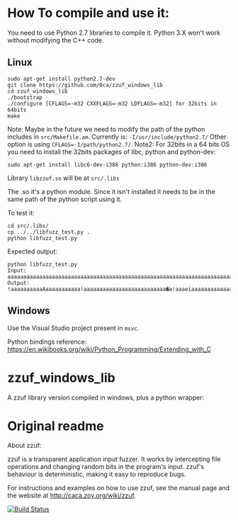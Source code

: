 # How To compile and use it:
You need to use Python 2.7 libraries to compile it. Python 3.X won't work without modifying the C++ code.

## Linux 

```
sudo apt-get install python2.7-dev
git clone https://github.com/0ca/zzuf_windows_lib
cd zzuf_windows_lib
./bootstrap
./configure [CFLAGS=-m32 CXXFLAGS=-m32 LDFLAGS=-m32] for 32bits in 64bits
make
```
Note: Maybe in the future we need to modify the path of the python includes in `src/Makefile.am`. Currently is: `-I/usr/include/python2.7/` Other option is using `CFLAGS=-I/path/python2.7/`.
Note2: For 32bits in a 64 bits OS you need to install the 32bits packages of libc, python and python-dev:
```
sudo apt-get install libc6-dev-i386 python:i386 python-dev:i386
```

Library `libzzuf.so` will be at `src/.libs`

The .so it's a python module. Since it isn't installed it needs to be in the same path of the python script using it.

To test it:
```
cd src/.libs/
cp ../../libfuzz_test.py .
python libfuzz_test.py
```

Expected output:
```
python libfuzz_test.py 
Input: aaaaaaaaaaaaaaaaaaaaaaaaaaaaaaaaaaaaaaaaaaaaaaaaaaaaaaaaaaaaaaaaaaaaaaaaaaaaaaaaaaaaaaaaaaaaaaaaaaaaaaaaaaaaaaaaaaaaaaaaaaaaaaaaaaaaaaaaaaaaaaaaaaaaaaaaaaaaaaaaaaaaaaaaaaaaaaaaaaaaaaaaaaaaaaaaaaaaaaaa
Output: !aaaaaaaaaaAaaaaaaaaaaa!aaaaaaaaaaaaaaaaaaaaaaaaaa�a!aaaeiaaaaaaaaaaaaaaaaaaaaaacaaaaaaaaaaaaaaaaaaaaacaaaaa`aaaaaaaaaaaaaaaaiaaaaaaaaaaacaaaaaaaaaaaaaaaaaaaaaaaaaaeaAaeaaaqaeaa�aAcaaaaiaaaaaaaaaaaaaa
```

## Windows
Use the Visual Studio project present in `msvc`.


Python bindings reference: https://en.wikibooks.org/wiki/Python_Programming/Extending_with_C

# zzuf_windows_lib
A zzuf library version compiled in windows, plus a python wrapper:


# Original readme
 About zzuf:

zzuf is a transparent application input fuzzer. It works by intercepting
file operations and changing random bits in the program's input. zzuf's
behaviour is deterministic, making it easy to reproduce bugs.

For instructions and examples on how to use zzuf, see the manual page
and the website at <http://caca.zoy.org/wiki/zzuf>.

[![Build Status](https://travis-ci.org/samhocevar/zzuf.svg?branch=master)](https://travis-ci.org/samhocevar/zzuf)
